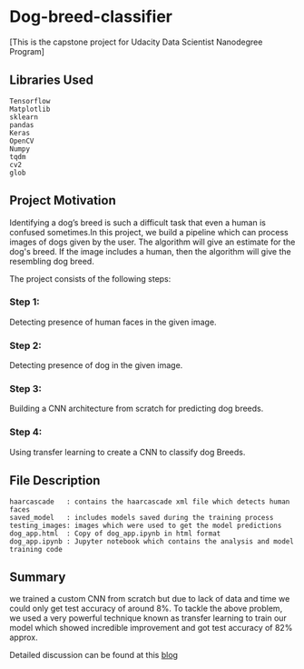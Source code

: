 # Dog-breed-classifier

[This is the capstone project for Udacity Data Scientist Nanodegree Program]

## Libraries Used

```
Tensorflow
Matplotlib
sklearn
pandas
Keras
OpenCV
Numpy
tqdm
cv2
glob
```
## Project Motivation

Identifying a dog’s breed is such a difficult task that even a human is confused sometimes.In this project, we build a pipeline which can process images of dogs given by the user. 
The algorithm will give an estimate for the dog's breed. If the image includes a human, then the algorithm will give the resembling dog breed.

The project consists of the following steps:

### Step 1:
Detecting presence of human faces in the given image.

### Step 2:
Detecting presence of dog in the given image.

### Step 3: 
Building a CNN architecture from scratch for predicting dog breeds.

### Step 4:
Using transfer learning to create a CNN to classify dog Breeds.

## File Description

```
haarcascade   : contains the haarcascade xml file which detects human faces
saved_model   : includes models saved during the training process
testing_images: images which were used to get the model predictions
dog_app.html  : Copy of dog_app.ipynb in html format
dog_app.ipynb : Jupyter notebook which contains the analysis and model training code
```

## Summary

we trained a custom CNN from scratch but due to lack of data and time we could only get test accuracy of around 8%.
To tackle the above problem, we used a very powerful technique known as transfer learning to train our model which showed incredible improvement and got test accuracy of 82% approx.

Detailed discussion can be found at this [blog](https://medium.com/@ankur_kumar/identify-the-dogs-breed-using-neural-network-d571cd7f1459)


